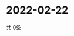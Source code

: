 # 2022-02-22
  共 0条

  <!-- BEGIN -->
  <!-- 最后更新时间Tue Feb 22 2022 06:07:11 GMT+0000 (Coordinated Universal Time) -->
  
  <!-- END -->
  
  
